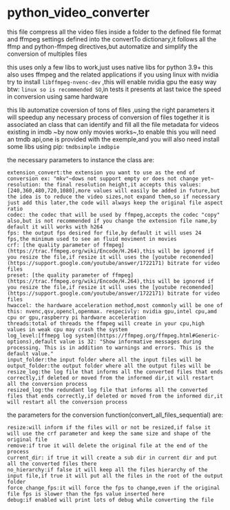 # python_video_converter
this file compress all the video files inside a folder to the defined file format and ffmpeg settings defined into the convertTo dictionary,it follows all the ffmp and python-ffmpeg directives,but automatize and simplify the conversion of multiples files

this uses only a few libs to work,just uses native libs for python 3.9+
this also uses ffmpeg and the related applications
if you using linux with nvidia try to install `libffmpeg-nvenc-dev` ,this will enable nvidia gpu the easy way
btw: `linux so is recommended SO`,in tests it presents at last twice the speed in conversion using same hardware

this lib automatize coversion of tons of files ,using the right parameters it will speedup any necessary process of conversion of files
together it is associated an class that can identify and fill all the file metadata for videos existing in imdb ~by now only movies works~,to enable this you will need an tmdb api,one is provided with the exemple,and you will also need install some libs using pip: `tmdbsimple` `imdbpie`

the necessary parameters to instance the class are:
```
extension_convert:the extension you want to use as the end of conversion ex: "mkv"~dows not support empty or does not change yet~
resolution: the final resolution height,it accepts this values:[240,360,480,720,1080],more values will easily be added in future,but the idea is to reduce the video sizes,not expand them,so if necessary just add this later,the code will always keep the original file aspect ratio
codec: the codec that will be used by ffmpeg,accepts the codec "copy" also,but is not recommended if you change the extension file name,by default it will works with h264
fps: the output fps desired for file,by default it will uses 24 fps,the minimum used to see an fluid moviment in movies
crf: [the quality parameter of ffmpeg](https://trac.ffmpeg.org/wiki/Encode/H.264),this will be ignored if you resize the file,if resize it will uses the [youtube recomended](https://support.google.com/youtube/answer/1722171) bitrate for video files
preset: [the quality parameter of ffmpeg](https://trac.ffmpeg.org/wiki/Encode/H.264),this will be ignored if you resize the file,if resize it will uses the [youtube recomended](https://support.google.com/youtube/answer/1722171) bitrate for video files
hwaccel: the hardware acceleration method,most commonly will be one of this: nvenc,qsv,opencl,openmax. respecivly: nvidia gpu,intel cpu,amd cpu or gpu,raspberry pi hardware acceleration
threads:total of threads the ffmpeg will create in your cpu,high values in weak cpu may crash the system
log_level:[ffmepg log system](https://ffmpeg.org/ffmpeg.html#Generic-options),default value is 32: "Show informative messages during processing. This is in addition to warnings and errors. This is the default value."
input_folder:the input folder where all the input files will be
output_folder:the output folder where all the output files will be
resize_log:the log file that informs all the converted files that ends correctly,if deleted or moved from the informed dir,it will restart all the conversion process
resized_log:the redundant log file that informs all the converted files that ends correctly,if deleted or moved from the informed dir,it will restart all the conversion process
```

the parameters for the conversion function(convert_all_files_sequential) are:
```
resize:will inform if the files will or not be resized,if false it will use the crf parameter and keep the same size and shape of the original file
remove:if true it will delete the original file at the end of the process
current_dir: if true it will create a sub dir in current dir and put all the converted files there
no_hierarchy:if false it will keep all the files hierarchy of the input file,if true it will put all the files in the root of the output folder
force_change_fps:it will force the fps to change,even if the original file fps is slower than the fps value inserted here
debug:if enabled will print lots of debug while converting the file
```
